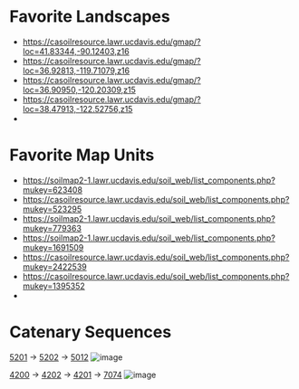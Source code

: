 # Favorite Landscapes

 * https://casoilresource.lawr.ucdavis.edu/gmap/?loc=41.83344,-90.12403,z16
 * https://casoilresource.lawr.ucdavis.edu/gmap/?loc=36.92813,-119.71079,z16
 * https://casoilresource.lawr.ucdavis.edu/gmap/?loc=36.90950,-120.20309,z15
 * https://casoilresource.lawr.ucdavis.edu/gmap/?loc=38.47913,-122.52756,z15
 * 


# Favorite Map Units

  * https://soilmap2-1.lawr.ucdavis.edu/soil_web/list_components.php?mukey=623408
  * https://casoilresource.lawr.ucdavis.edu/soil_web/list_components.php?mukey=523295
  * https://soilmap2-1.lawr.ucdavis.edu/soil_web/list_components.php?mukey=779363
  * https://soilmap2-1.lawr.ucdavis.edu/soil_web/list_components.php?mukey=1691509
  * https://casoilresource.lawr.ucdavis.edu/soil_web/list_components.php?mukey=2422539
  * https://casoilresource.lawr.ucdavis.edu/soil_web/list_components.php?mukey=1395352
  * 



# Catenary Sequences

[5201](https://casoilresource.lawr.ucdavis.edu/gmap/?loc=38.19944,-120.83914,z15) → [5202](https://casoilresource.lawr.ucdavis.edu/gmap/?loc=38.19897,-120.83656,z15) → [5012](https://casoilresource.lawr.ucdavis.edu/gmap/?loc=38.19779,-120.83322,z15)
![image](https://user-images.githubusercontent.com/624277/162071052-72064364-834c-4ac8-ab97-d0a1f7cdc869.png)

 
[4200](https://casoilresource.lawr.ucdavis.edu/gmap/?loc=38.23393,-120.78240,z16) → [4202](https://casoilresource.lawr.ucdavis.edu/gmap/?loc=38.23267,-120.78077,z16) → [4201](https://casoilresource.lawr.ucdavis.edu/gmap/?loc=38.23137,-120.77893,z16) → [7074](https://casoilresource.lawr.ucdavis.edu/gmap/?loc=38.22952,-120.77610,z16)
![image](https://user-images.githubusercontent.com/624277/162069180-d695f213-0632-4639-ba59-cb12d3de9dd1.png)  
